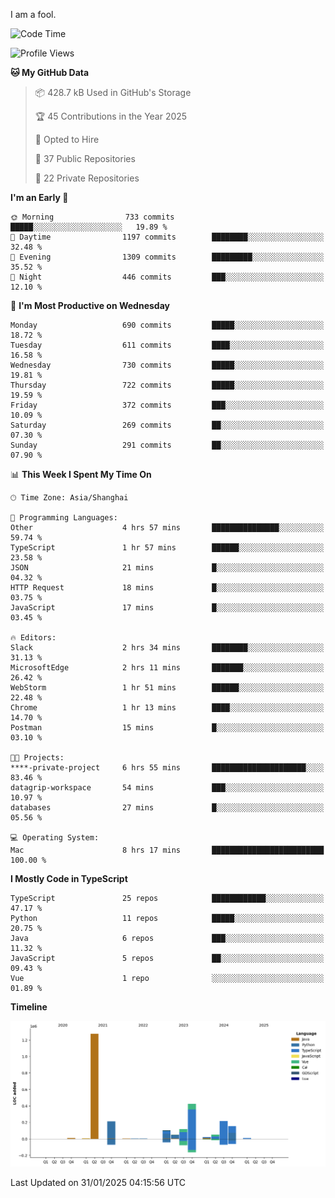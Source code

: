 I am a fool.

<!--START_SECTION:waka-->
![Code Time](http://img.shields.io/badge/Code%20Time-2%2C496%20hrs%2012%20mins-blue)

![Profile Views](http://img.shields.io/badge/Profile%20Views-1-blue)

**🐱 My GitHub Data** 

> 📦 428.7 kB Used in GitHub's Storage 
 > 
> 🏆 45 Contributions in the Year 2025
 > 
> 💼 Opted to Hire
 > 
> 📜 37 Public Repositories 
 > 
> 🔑 22 Private Repositories 
 > 
**I'm an Early 🐤** 

```text
🌞 Morning                733 commits         █████░░░░░░░░░░░░░░░░░░░░   19.89 % 
🌆 Daytime                1197 commits        ████████░░░░░░░░░░░░░░░░░   32.48 % 
🌃 Evening                1309 commits        █████████░░░░░░░░░░░░░░░░   35.52 % 
🌙 Night                  446 commits         ███░░░░░░░░░░░░░░░░░░░░░░   12.10 % 
```
📅 **I'm Most Productive on Wednesday** 

```text
Monday                   690 commits         █████░░░░░░░░░░░░░░░░░░░░   18.72 % 
Tuesday                  611 commits         ████░░░░░░░░░░░░░░░░░░░░░   16.58 % 
Wednesday                730 commits         █████░░░░░░░░░░░░░░░░░░░░   19.81 % 
Thursday                 722 commits         █████░░░░░░░░░░░░░░░░░░░░   19.59 % 
Friday                   372 commits         ███░░░░░░░░░░░░░░░░░░░░░░   10.09 % 
Saturday                 269 commits         ██░░░░░░░░░░░░░░░░░░░░░░░   07.30 % 
Sunday                   291 commits         ██░░░░░░░░░░░░░░░░░░░░░░░   07.90 % 
```


📊 **This Week I Spent My Time On** 

```text
🕑︎ Time Zone: Asia/Shanghai

💬 Programming Languages: 
Other                    4 hrs 57 mins       ███████████████░░░░░░░░░░   59.74 % 
TypeScript               1 hr 57 mins        ██████░░░░░░░░░░░░░░░░░░░   23.58 % 
JSON                     21 mins             █░░░░░░░░░░░░░░░░░░░░░░░░   04.32 % 
HTTP Request             18 mins             █░░░░░░░░░░░░░░░░░░░░░░░░   03.75 % 
JavaScript               17 mins             █░░░░░░░░░░░░░░░░░░░░░░░░   03.45 % 

🔥 Editors: 
Slack                    2 hrs 34 mins       ████████░░░░░░░░░░░░░░░░░   31.13 % 
MicrosoftEdge            2 hrs 11 mins       ███████░░░░░░░░░░░░░░░░░░   26.42 % 
WebStorm                 1 hr 51 mins        ██████░░░░░░░░░░░░░░░░░░░   22.48 % 
Chrome                   1 hr 13 mins        ████░░░░░░░░░░░░░░░░░░░░░   14.70 % 
Postman                  15 mins             █░░░░░░░░░░░░░░░░░░░░░░░░   03.10 % 

🐱‍💻 Projects: 
****-private-project     6 hrs 55 mins       █████████████████████░░░░   83.46 % 
datagrip-workspace       54 mins             ███░░░░░░░░░░░░░░░░░░░░░░   10.97 % 
databases                27 mins             █░░░░░░░░░░░░░░░░░░░░░░░░   05.56 % 

💻 Operating System: 
Mac                      8 hrs 17 mins       █████████████████████████   100.00 % 
```

**I Mostly Code in TypeScript** 

```text
TypeScript               25 repos            ████████████░░░░░░░░░░░░░   47.17 % 
Python                   11 repos            █████░░░░░░░░░░░░░░░░░░░░   20.75 % 
Java                     6 repos             ███░░░░░░░░░░░░░░░░░░░░░░   11.32 % 
JavaScript               5 repos             ██░░░░░░░░░░░░░░░░░░░░░░░   09.43 % 
Vue                      1 repo              ░░░░░░░░░░░░░░░░░░░░░░░░░   01.89 % 
```



**Timeline**

![Lines of Code chart](https://raw.githubusercontent.com/VeejaLiu/VeejaLiu/master/assets/bar_graph.png)


 Last Updated on 31/01/2025 04:15:56 UTC
<!--END_SECTION:waka-->
